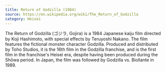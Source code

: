 ```yaml
---
title: Return of Godzilla (1984)
source: https://en.wikipedia.org/wiki/The_Return_of_Godzilla
category: Heisei
---
```


The Return of Godzilla (ゴジラ, Gojira) is a 1984 Japanese kaiju film directed by Koji Hashimoto, with special effects by Teruyoshi Nakano. The film features the fictional monster character Godzilla. Produced and distributed by Toho Studios, it is the 16th film in the Godzilla franchise, and is the first film in the franchise's Heisei era, despite having been produced during the Shōwa period. In Japan, the film was followed by Godzilla vs. Biollante in 1989.
